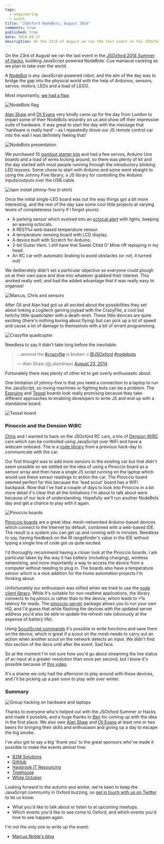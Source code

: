 ```yaml
---
tags: 
  - engineering
  - event
title: "JSOxford NodeBots, August 2014"
comments: true
published: true
date: 2014-08-27
description: On the 23rd of August we ran the last event in the JSOxford 2014 Summer of Hacks, building JavaScript powered NodeBots. Cue maniacal cackling as we plan to take over the world.
---
```


On the 23rd of August we ran the last event in the [JSOxford 2014 Summer of Hacks](http://jsoxford.com/2014/summer-of-hacks/), building JavaScript powered NodeBots. Cue maniacal cackling as we plan to take over the world.

A [NodeBot](http://nodebots.io/) is any JavaScript-powered robot, and the aim of the day was to bridge the gap into the physical world with the help of Arduinos, sensors, servos, motors, LEDs and a load of LEGO.

Most importantly, [we had a flag](https://www.youtube.com/watch?v=uEx5G-GOS1k):

![NodeBots flag](/images/2014-08-27_03.jpg)

[Alan Shaw](https://twitter.com/intent/follow?screen_name=_alanshaw) and [Oli Evans](https://twitter.com/intent/follow?screen_name=olizilla) very kindly came up for the day from London to impart some of their NodeBots wizardry on us and show off their impressive suite of hardware. It was great to start the day with the message that 'hardware is really hard' – as I repeatedly drove our JS remote control car into the wall I was definitely feeling that!

![NodeBots presentation](/images/2014-08-27_09.jpg)

We purchased 10 [oomlout starter kits](http://oomlout.co.uk/) and had a few servos, Arduino Uno boards and a load of wires kicking around, so there was plenty of kit and the day started with most people running through the introductory blinking LED lessons. Some chose to start with Arduino and some went straight to using the Johnny Five library, a JS library for controlling the Arduino inputs/outputs over the USB cable. 

![npm install johnny-five (t-shirt)](/images/2014-08-27_04.jpg)

Once the initial single-LED board was out the way things got a bit more interesting, and the rest of the day saw some cool little projects at varying levels of completeness (sorry if I forgot yours):

* A parking sensor which evolved into an [octocat alert](http://instagram.com/p/sC_S_npxm-) with lights, beeping an waving octocats.
* A RESTful web-based temperature sensor.
* A temperature-sensing board with LCD display.
* A device built with Scratch for Arduino.
* 2-bit Guitar Hero. I still have that Sweet Child O' Mine riff replaying in my head.
* An RC car with automatic braking to avoid obstacles (or not, it turned out)

We deliberately didn't set a particular objective so everyone could plough on at their own pace and dive into whatever grabbed their interest. This worked really well, and had the added advantage that it was really easy to organise!

![Marcus, Chris and sensors](/images/2014-08-27_10.jpg)

After Oli and Alan had got us all excited about the possibilities they set about linking a Logitech gaming joypad with the CrazyFlie, a cool but twitchy little quadcopter with a death-wish. These little devices are quite exciting (there's nothing boring about flying) but can pick up a lot of speed and cause a lot of damage to themselves with a bit of errant programming. 

![Crazyflie quadcopter](/images/2014-08-27_06.jpg)

Needless to say it didn't take long before the inevitable:

<blockquote class="twitter-tweet" lang="en"><p>...annnnd the <a href="https://twitter.com/hashtag/crazyflie?src=hash">#crazyflie</a> is broken :( <a href="https://twitter.com/JSOxford">@JSOxford</a> <a href="https://twitter.com/hashtag/nodebots?src=hash">#nodebots</a></p>&mdash; Alan Shaw (@_alanshaw) <a href="https://twitter.com/_alanshaw/statuses/503178382201618433">August 23, 2014</a></blockquote>
<script async src="//platform.twitter.com/widgets.js" charset="utf-8"></script>

Fortunately there was plenty of other kit to get overly enthusiastic about. 

One limitation of johnny-five is that you need a connection to a laptop to run the JavaScript, so roving machines or fighting bots can be a problem. The [Espruino](http://www.espruino.com/) and [Tessel](https://tessel.io/) boards look really promising because they take different approaches to enabling developers to write JS and end up with a standalone board.

![Tessel board](/images/2014-08-27_07.jpg)

### Pinoccio and the Dension WiRC

[Chris](https://twitter.com/intent/follow?screen_name=paradigm_tee) and I wanted to hack on the JSOxford RC cars, a trio of [Dension WiRC](http://www.dension.com/product/wirc-wifi-rc-receiver) cars which can be controlled using JavaScript over WiFi and have a webcam onboard. The is a [node library](https://github.com/jsoxford/node-wirc) from a previous hack-day to communicate with the car.

Our first thought was to add more sensors to the existing car but that didn't seem possible so we settled on the idea of using a Pinoccio board as a sensor array and then have a single JS script running on the laptop which would use these sensor readings to action the car. The Pinoccio board seemed perfect for this because the 'lead scout' board has a WiFi backpack. Now that I've had a couple of days to look into Pinoccio in a bit more detail it's clear that all the limitations I'm about to talk about were because of our lack of understanding. Hopefully we'll run another NodeBots day and get a chance to play with it again.

![Pinoccio boards](/images/2014-08-27_13.jpg)

[Pinoccio boards](https://pinocc.io/) are a great idea: mesh-networked Arduino-based devices which connect to the Internet by default, combined with a web-based IDE. The result is a system you can get up and running with in minutes. Needless to say, having feedback on the IR rangefinder's value in the IDE without typing a single line of code got us quite excited.

I'd thoroughly recommend having a closer look at the Pinoccio boards. I am particular taken by the way it has battery (including charging), wireless networking, and more importantly a way to access the device from a computer without needing to plug in. The boards also have a temperature sensor which is a nice addition for the home automation projects I'm thinking about.

Unfortunately our enthusiasm was stifled when we tried to use the [node client library](https://github.com/Pinoccio/client-node-pinoccio/). While it's suitable for non-realtime applications, the library connects to hq.pinocc.io rather than to the device, which leads to >1s latency for reads. The [pinoccio-server](https://www.npmjs.org/package/pinoccio-server) package allows you to run your own HQ, and I'd guess that while flashing the devices with the updated server address you'd also be able to update the refresh rate (obviously at the expense of battery life).

Using [ScoutScript commands](http://support.pinocc.io/hc/en-us/articles/200250539-ScoutScript-Overview#functions) it's possible to write functions and save them on the device, which is great if a scout on the mesh needs to carry out an action when another scout on the network detects an input. We didn't find this section of the docs until after the event. Sad face.

So at the moment I'm not sure how you'd go about streaming the live status of an input at a greater resolution than once per second, but I know it's possible because of [this video](http://projectable.me/post/48713397681/scout6050-i-was-asked-to-put-together-a-quick).

It's a shame we only had the afternoon to play around with these devices, and I'll be picking up a pair soon to play with over winter.

### Summary

![Group hacking on hardware and laptops](/images/2014-08-27_15.jpg)

Thanks to everyone who's helped out with the JSOxford Summer or Hacks and made it possible, and a huge thanks to [Ben](https://twitter.com/intent/follow?screen_name=benjaminbenben) for coming up with the idea in the first place. We also owe [Alan Shaw](https://twitter.com/intent/follow?screen_name=_alanshaw) and [Oli Evans](https://twitter.com/intent/follow?screen_name=olizilla) at least one or two beers for bringing their skills and enthusiasm and giving up a day to escape the big smoke.

I've also got to say a big 'thank you' to the great sponsors who've made it possible to make the events almost free:

* [B2M Solutions](http://www.b2m-solutions.com/)
* [GitHub](https://github.com) 
* [Haybrook IT Resourcing](http://www.haybrook.co.uk/)
* [Treehouse](http://teamtreehouse.com/)
* [White October](http://www.whiteoctober.co.uk/)

Looking forward to the autumn and winter, we're keen to keep the JavaScript community in Oxford buzzing, so [get in touch with us on Twitter](https://twitter.com/intent/tweet?text=Yo%20@JSOxford!) to let us know:

* What you'd like to talk about or listen to at upcoming meetups.
* Which events you'd like to see come to Oxford, and which events you'd love to see happen again.

I'm not the only one to write up the event:

* [Marcus Noble's blog](https://blog.marcusnoble.co.uk/2014-08-24-nodebots/)

